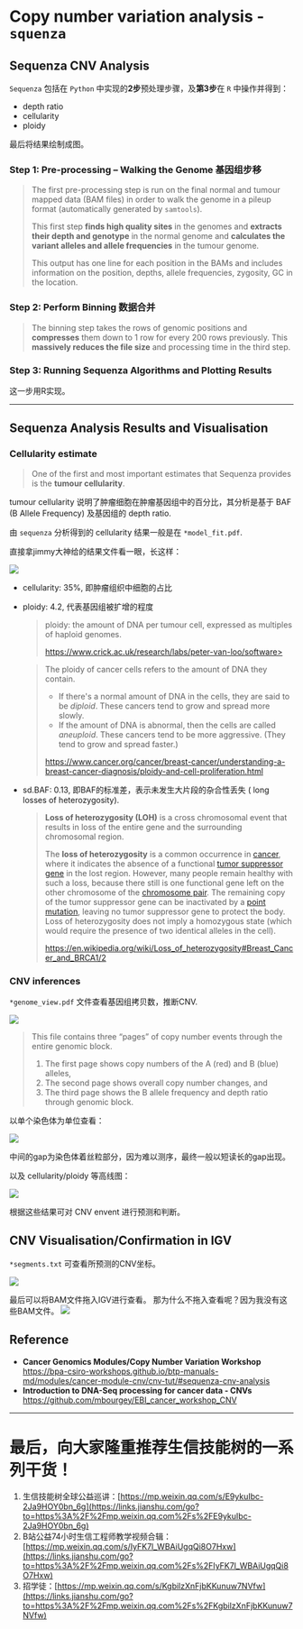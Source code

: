 # Copy number variation analysis  - `squenza`

## Sequenza CNV Analysis

`Sequenza` 包括在 `Python` 中实现的**2步**预处理步骤，及**第3步**在 `R` 中操作并得到：

- depth ratio 
- cellularity 
- ploidy 

最后将结果绘制成图。

### Step 1: Pre-processing – Walking the Genome 基因组步移

> The first pre-processing step is run on the final normal and tumour mapped data (BAM files) in order to walk the genome in a pileup format (automatically generated by `samtools`). 
>
> This first step **finds high quality sites** in the genomes and **extracts their depth and genotype** in the normal genome and **calculates the variant alleles and allele frequencies** in the tumour genome. 
>
> This output has one line for each position in the BAMs and includes information on the position, depths, allele frequencies, zygosity, GC in the location.

### Step 2: Perform Binning 数据合并

> The binning step takes the rows of genomic positions and **compresses** them down to 1 row for every 200 rows previously. This **massively reduces the file size** and processing time in the third step.

### Step 3: Running Sequenza Algorithms and Plotting Results
这一步用R实现。

---

## Sequenza Analysis Results and Visualisation

### Cellularity estimate

> One of the first and most important estimates that Sequenza provides is the **tumour cellularity**.

tumour cellularity 说明了肿瘤细胞在肿瘤基因组中的百分比，其分析是基于 BAF (B Allele Frequency) 及基因组的 depth ratio. 

由 `sequenza`  分析得到的 cellularity 结果一般是在 `*model_fit.pdf`.

直接拿jimmy大神给的结果文件看一眼，长这样：

![](https://upload-images.jianshu.io/upload_images/14383117-74116b2bbc385025.png?imageMogr2/auto-orient/strip%7CimageView2/2/w/1240)

- cellularity: 35%, 即肿瘤组织中细胞的占比

- ploidy: 4.2, 代表基因组被扩增的程度

  > ploidy: the amount of DNA per tumour cell, expressed as multiples of haploid genomes.
  >
  > https://www.crick.ac.uk/research/labs/peter-van-loo/software>
  
  > The ploidy of cancer cells refers to the amount of DNA they contain.
  >
  > - If there's a normal amount of DNA in the cells, they are said to be *diploid*. These cancers tend to grow and spread more slowly.
  > - If the amount of DNA is abnormal, then the cells are called *aneuploid*. These cancers tend to be more aggressive. (They tend to grow and spread faster.)
  >
  >  <https://www.cancer.org/cancer/breast-cancer/understanding-a-breast-cancer-diagnosis/ploidy-and-cell-proliferation.html>
- sd.BAF: 0.13, 即BAF的标准差，表示未发生大片段的杂合性丢失 ( long losses of heterozygosity).

  > **Loss of heterozygosity (LOH)** is a cross chromosomal event that results in loss of the entire gene and the surrounding chromosomal region.
  >
  > The **loss of heterozygosity** is a common occurrence in [cancer](https://en.wikipedia.org/wiki/Cancer), where it indicates the absence of a functional [tumor suppressor gene](https://en.wikipedia.org/wiki/Tumor_suppressor_gene) in the lost region. However, many people remain healthy with such a loss, because there still is one functional gene left on the other chromosome of the [chromosome pair](https://en.wikipedia.org/wiki/Chromosome_pair). The remaining copy of the tumor suppressor gene can be inactivated by a [point mutation](https://en.wikipedia.org/wiki/Point_mutation), leaving no tumor suppressor gene to protect the body. Loss of heterozygosity does not imply a homozygous state (which would require the presence of two identical alleles in the cell).
  >
  > <https://en.wikipedia.org/wiki/Loss_of_heterozygosity#Breast_Cancer_and_BRCA1/2>
### CNV inferences

`*genome_view.pdf` 文件查看基因组拷贝数，推断CNV.

![](https://upload-images.jianshu.io/upload_images/14383117-ce38d9f8721d661e.png?imageMogr2/auto-orient/strip%7CimageView2/2/w/1240)

> This file contains three “pages” of copy number events through the entire genomic block.
>
> 1. The first page shows copy numbers of the A (red) and B (blue) alleles,
> 2. The second page shows overall copy number changes, and
> 3. The third page shows the B allele frequency and depth ratio through genomic block.

以单个染色体为单位查看：

![](https://upload-images.jianshu.io/upload_images/14383117-2fd89132fa71be46.png?imageMogr2/auto-orient/strip%7CimageView2/2/w/1240)

中间的gap为染色体着丝粒部分，因为难以测序，最终一般以短读长的gap出现。

以及 cellularity/ploidy 等高线图：

![](https://upload-images.jianshu.io/upload_images/14383117-ca72359890f93778.png?imageMogr2/auto-orient/strip%7CimageView2/2/w/1240)

根据这些结果可对 CNV envent 进行预测和判断。

## CNV Visualisation/Confirmation in IGV

`*segments.txt` 可查看所预测的CNV坐标。

![](https://upload-images.jianshu.io/upload_images/14383117-567b3435e5839026.png?imageMogr2/auto-orient/strip%7CimageView2/2/w/1240)

最后可以将BAM文件拖入IGV进行查看。
那为什么不拖入查看呢？因为我没有这些BAM文件。
![](https://upload-images.jianshu.io/upload_images/14383117-c12e1c73519191c7.png?imageMogr2/auto-orient/strip%7CimageView2/2/w/1240)


## Reference

- **Cancer Genomics Modules/Copy Number Variation Workshop** <https://bpa-csiro-workshops.github.io/btp-manuals-md/modules/cancer-module-cnv/cnv-tut/#sequenza-cnv-analysis>
- **Introduction to DNA-Seq processing for cancer data - CNVs** <https://github.com/mbourgey/EBI_cancer_workshop_CNV>

---
# 最后，向大家隆重推荐生信技能树的一系列干货！

1.  生信技能树全球公益巡讲：[https://mp.weixin.qq.com/s/E9ykuIbc-2Ja9HOY0bn_6g](https://links.jianshu.com/go?to=https%3A%2F%2Fmp.weixin.qq.com%2Fs%2FE9ykuIbc-2Ja9HOY0bn_6g)
2.  B站公益74小时生信工程师教学视频合辑：[https://mp.weixin.qq.com/s/IyFK7l_WBAiUgqQi8O7Hxw](https://links.jianshu.com/go?to=https%3A%2F%2Fmp.weixin.qq.com%2Fs%2FIyFK7l_WBAiUgqQi8O7Hxw)
3.  招学徒：[https://mp.weixin.qq.com/s/KgbilzXnFjbKKunuw7NVfw](https://links.jianshu.com/go?to=https%3A%2F%2Fmp.weixin.qq.com%2Fs%2FKgbilzXnFjbKKunuw7NVfw)

